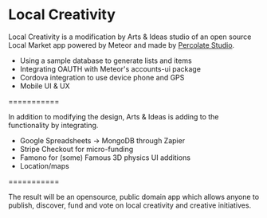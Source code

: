 Local Creativity
============

Local Creativity is a modification by Arts &amp; Ideas studio of an open source Local Market app powered by Meteor and made by [Percolate Studio](http://percolatestudio.com).

  - Using a sample database to generate lists and items
  - Integrating OAUTH with Meteor's accounts-ui package
  - Cordova integration to use device phone and GPS
  - Mobile UI & UX

===========

In addition to modifying the design, Arts &amp; Ideas is adding to the functionality by integrating.

  - Google Spreadsheets -> MongoDB through Zapier
  - Stripe Checkout for micro-funding
  - Famono for (some) Famous 3D physics UI additions
  - Location/maps


===========

The result will be an opensource, public domain app which allows anyone to publish, discover, fund and vote on local creativity and creative initiatives.

  

